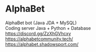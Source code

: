 # AlphaBet
AlphaBet bot (Java JDA + MySQL) </br>
Coding server Java + Python + Database </br>
https://discord.gg/ZzXhGVhcxy  </br>
https://alphabetcommunity.tech/ </br>
https://alphabet.shadowsport.com/ </br>



